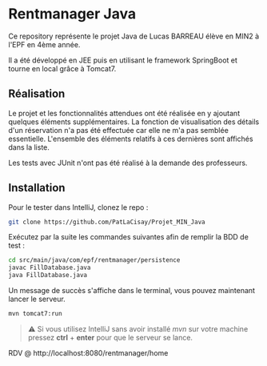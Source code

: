 # Rentmanager Java

Ce repository représente le projet Java de Lucas BARREAU élève en MIN2 à l'EPF en 4ème année.

Il a été développé en JEE puis en utilisant le framework SpringBoot et tourne en local grâce à Tomcat7.

## Réalisation
Le projet et les fonctionnalités attendues ont été réalisée en y ajoutant quelques éléments supplémentaires.
La fonction de visualisation des détails d'un réservation n'a pas été effectuée car elle ne m'a pas semblée essentielle.
L'ensemble des éléments relatifs à ces dernières sont affichés dans la liste.

Les tests avec JUnit n'ont pas été réalisé à la demande des professeurs.

## Installation
Pour le tester dans IntelliJ, clonez le repo :

```bash
git clone https://github.com/PatLaCisay/Projet_MIN_Java
```

Exécutez par la suite les commandes suivantes afin de remplir la BDD de test :

```bash
cd src/main/java/com/epf/rentmanager/persistence
javac FillDatabase.java
java FillDatabase.java
```
Un message de succès s'affiche dans le terminal, vous pouvez maintenant lancer le serveur.
```bash
mvn tomcat7:run
```
> :warning: Si vous utilisez IntelliJ sans avoir installé *mvn* sur votre machine pressez **ctrl** + **enter** pour
que le serveur se lance.

RDV @ http://localhost:8080/rentmanager/home
